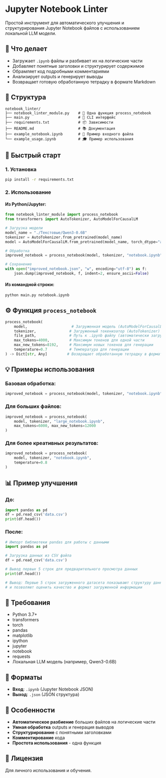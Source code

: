# Jupyter Notebook Linter

Простой инструмент для автоматического улучшения и структурирования Jupyter Notebook файлов с использованием локальной LLM модели.

## 🎯 Что делает

- Загружает `.ipynb` файлы и разбивает их на логические части
- Добавляет понятные заголовки и структурирует содержимое
- Обрамляет код подробными комментариями
- Анализирует outputs и генерирует выводы
- Возвращает готовую обработанную тетрадку в формате Markdown

## 📁 Структура

```
notebook_linter/
├── notebook_linter_module.py    # 🎯 Одна функция process_notebook
├── main.py                      # 🔧 CLI интерфейс
├── requirements.txt             # 📦 Зависимости
├── README.md                    # 📚 Документация
├── example_notebook.ipynb       # 📄 Пример входного файла
└── example_usage.ipynb          # 🎓 Пример использования
```

## 🚀 Быстрый старт

### 1. Установка
```bash
pip install -r requirements.txt
```

### 2. Использование

#### Из Python/Jupyter:
```python
from notebook_linter_module import process_notebook
from transformers import AutoTokenizer, AutoModelForCausalLM

# Загрузка модели
model_name = "./Текстовые/Qwen3-0.6B"
tokenizer = AutoTokenizer.from_pretrained(model_name)
model = AutoModelForCausalLM.from_pretrained(model_name, torch_dtype="auto", device_map="auto")

# Обработка
improved_notebook = process_notebook(model, tokenizer, "notebook.ipynb")

# Сохранение
with open("improved_notebook.json", "w", encoding="utf-8") as f:
    json.dump(improved_notebook, f, indent=2, ensure_ascii=False)
```

#### Из командной строки:
```bash
python main.py notebook.ipynb
```

## ⚙️ Функция `process_notebook`

```python
process_notebook(
    model,                    # Загруженная модель (AutoModelForCausalLM)
    tokenizer,               # Загруженный токенизатор (AutoTokenizer)
    file_path,               # Путь к .ipynb файлу (автоматически загружается как JSON)
    max_tokens=4000,         # Максимум токенов для одной части
    max_new_tokens=8192,     # Максимум новых токенов для генерации
    temperature=0.7          # Температура для генерации
) -> Dict[str, Any]         # Возвращает обработанную тетрадку в формате JSON
```

## 💡 Примеры использования

### Базовая обработка:
```python
improved_notebook = process_notebook(model, tokenizer, "notebook.ipynb")
```

### Для больших файлов:
```python
improved_notebook = process_notebook(
    model, tokenizer, "large_notebook.ipynb",
    max_tokens=6000, max_new_tokens=12000
)
```

### Для более креативных результатов:
```python
improved_notebook = process_notebook(
    model, tokenizer, "notebook.ipynb",
    temperature=0.8
)
```

## 📊 Пример улучшения

### До:
```python
import pandas as pd
df = pd.read_csv('data.csv')
print(df.head())
```

### После:
```python
# Импорт библиотеки pandas для работы с данными
import pandas as pd

# Загрузка данных из CSV файла
df = pd.read_csv('data.csv')

# Вывод первых 5 строк для предварительного просмотра данных
print(df.head())

# Вывод: Первые 5 строк загруженного датасета показывают структуру данных
# и позволяют оценить качество и формат загруженной информации
```

## 🔧 Требования

- Python 3.7+
- transformers
- torch
- pandas
- matplotlib
- ipython
- jupyter
- notebook
- requests
- Локальная LLM модель (например, Qwen3-0.6B)

## 📄 Форматы

- **Вход**: `.ipynb` (Jupyter Notebook JSON)
- **Выход**: `.json` (JSON структура)

## 🎯 Особенности

- **Автоматическое разбиение** больших файлов на логические части
- **Умная обработка** outputs и генерация выводов
- **Структурирование** с понятными заголовками
- **Комментирование** кода
- **Простота использования** - одна функция

## 📝 Лицензия

Для личного использования и обучения. 